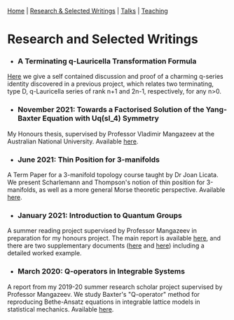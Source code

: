 [Home](https://benjimorris.github.io/)  |  [Research & Selected Writings](https://benjimorris.github.io/research.html)  |  [Talks](https://benjimorris.github.io/talks.html)  |  [Teaching](https://benjimorris.github.io/teaching.html)

# Research and Selected Writings

- ### A Terminating q-Lauricella Transformation Formula
[Here](/documents/q_series_id.pdf) we give a self contained discussion and proof of a charming q-series identity discovered in a previous project, which relates two terminating, type D, q-Lauricella series of rank n+1 and 2n-1, respectively, for any n>0. 
- ### November 2021: Towards a Factorised Solution of the Yang-Baxter Equation with Uq(sl_4) Symmetry
My Honours thesis, supervised by Professor Vladimir Mangazeev at the Australian National University. Available [here](/documents/thesis.pdf).
- ### June 2021: Thin Position for 3-manifolds
A Term Paper for a 3-manifold topology course taught by Dr Joan Licata. We present Scharlemann and Thompson's notion of thin position for 3-manifolds, as well as a more general Morse theoretic perspective. Available [here](/documents/thin_position.pdf).
- ### January 2021: Introduction to Quantum Groups
A summer reading project supervised by Professor Mangazeev in preparation for my honours project. The main report is available [here](/documents/intro_to_quantum_groups.pdf), and there are two supplementary documents ([here](/documents/qgpsAP1.pdf) and [here](/documents/qgpsAP2.pdf)) including a detailed worked example. 
- ### March 2020: Q-operators in Integrable Systems
A report from my 2019-20 summer research scholar project supervised by Professor Mangazeev. We study Baxter's "Q-operator" method for reproducing Bethe-Ansatz equations in integrable lattice models in statistical mechanics. Available [here](/documents/Q_ops_in_IS.pdf). 
